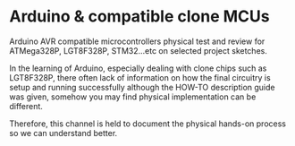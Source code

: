 # Arduino & compatible clone MCUs
Arduino AVR compatible microcontrollers physical test and review for ATMega328P, LGT8F328P, STM32...etc on selected project sketches.

In the learning of Arduino, especially dealing with clone chips such as LGT8F328P, there often lack of information on how the final circuitry is setup and running successfully   although the HOW-TO description guide was given, somehow you may find physical implementation can be different.

Therefore, this channel is held to document the physical hands-on process so we can understand better.

